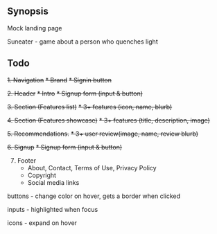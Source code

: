 ## Synopsis

Mock landing page

Suneater - game about a person who quenches light

## Todo

~~1. Navigation~~
    ~~* Brand~~
    ~~* Signin button~~

~~2. Header~~
    ~~* Intro~~
    ~~* Signup form (input & button)~~

~~3. Section (Features list)~~
    ~~* 3+ features (icon, name, blurb)~~

~~4. Section (Features showcase)~~
    ~~* 3+ features (title, description, image)~~

~~5. Recommendations.~~
    ~~* 3+ user review(image, name, review blurb)~~

~~6. Signup~~
    ~~* Signup form (input &  button)~~

7. Footer
    * About, Contact, Terms of Use, Privacy Policy
    * Copyright
    * Social media links

buttons - change color on hover, gets a border when clicked

inputs - highlighted when focus

icons - expand on hover
